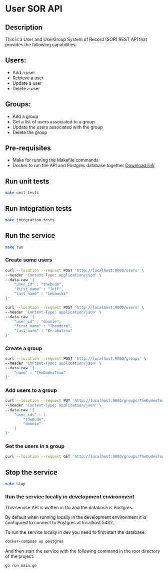 # User SOR API

## Description
This is a User and UserGroup System of Record (SOR) REST API that provides the following capabilities:

## Users:
- Add a user 
- Retrieve a user 
- Update a user 
- Delete a user 

## Groups:
- Add a group 
- Get a list of users associated to a group
- Update the users associated with the group
- Delete the group

## Pre-requisites
- Make for running the Makefile commands
- Docker to run the API and Postgres database together  [Download link](https://docs.docker.com/get-docker/)

## Run unit tests
```bash
make unit-tests
```
## Run integration tests
```bash
make integration-tests
```

## Run the service
```bash
make run
```

### Create some users

```bash
curl --location --request POST 'http://localhost:9000/users' \
--header 'Content-Type: application/json' \
--data-raw '{
	"user_id" : "theDude",
	"first_name" : "Jeff",
	"last_name" : "Lebowski"
}'

curl --location --request POST 'http://localhost:9000/users' \
--header 'Content-Type: application/json' \
--data-raw '{
	"user_id" : "donnie",
	"first_name" : "Theodore",
	"last_name" : "Kerabatsos"
}'
```

### Create a group
```bash
curl --location --request POST 'http://localhost:9000/groups' \
--header 'Content-Type: application/json' \
--data-raw '{
	"name" : "TheDudesTeam"
}'
```

### Add users to a group
```bash
curl --location --request PUT 'http://localhost:9000/groups/TheDudesTeam' \
--header 'Content-Type: application/json' \
--data-raw '{
	"user_ids" : [
        "theDude", 
        "donnie"
    ]
}'
```

### Get the users in a group
```bash
curl --location --request GET 'http://localhost:9000/groups/TheDudesTeam'
```

## Stop the service
```bash
make stop
```

### Run the service locally in development environment

This service API is written in Go and the database is Postgres.

By default when running locally in the development environment it is configured to connect to Postgres at localhost:5432.

To run the service locally in dev you need to first start the database:

```bash
docker-compose up postgres
```

And then start the service with the following command in the root directory of the project:

```base
go run main.go
```
